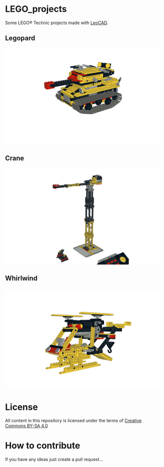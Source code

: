 # LEGO_projects
Some LEGO® Technic projects made with [LeoCAD](https://www.leocad.org/).

## Legopard

![Legopard v1](https://github.com/goeroeg/LEGO_projects/blob/master/Legopard/LEGOPard%202%20v1_complete.png)

## Crane

![Crane](https://github.com/goeroeg/LEGO_projects/blob/master/Crane/Crane_v1.png)

## Whirlwind

![Whirlwind](https://github.com/goeroeg/LEGO_projects/blob/master/Whirlwind/Whirlwind.png)
---
# License
All content in this repository is licensed under the terms of [Creative Commons BY-SA 4.0](https://creativecommons.org/licenses/by-sa/4.0/)

# How to contribute
If you have any ideas just create a pull request...
